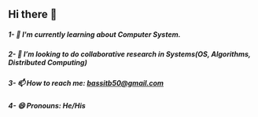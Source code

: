 ## Hi there 👋

##### 1- 🔭 I'm currently learning about Computer System.
##### 2- 🤔 I’m looking to do collaborative research in Systems(OS, Algorithms, Distributed Computing)
##### 3- 📫 How to reach me: bassitb50@gmail.com
##### 4- 😄 Pronouns: He/His
